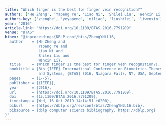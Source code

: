 ```yaml
---
title: "Which finger is the best for finger vein recognition?"
authors: ['He Zheng', 'Yapeng Ye', 'Liao Ni', 'Shilei Liu', 'Wenxin Li']
authors-key: ['zhenghe', 'yeyapeng', 'niliao', 'liushilei', 'liwenxin']
year: "2016"
article-link: "https://doi.org/10.1109/BTAS.2016.7791209"
venue: "BTAS"
bibex: "@inproceedings{DBLP:conf/btas/ZhengYNLL16,
  author    = {He Zheng and
               Yapeng Ye and
               Liao Ni and
               Shilei Liu and
               Wenxin Li},
  title     = {Which finger is the best for finger vein recognition?},
  booktitle = {8th {IEEE} International Conference on Biometrics Theory, Applications
               and Systems, {BTAS} 2016, Niagara Falls, NY, USA, September 6-9, 2016},
  pages     = {1--5},
  publisher = {{IEEE}},
  year      = {2016},
  url       = {https://doi.org/10.1109/BTAS.2016.7791209},
  doi       = {10.1109/BTAS.2016.7791209},
  timestamp = {Wed, 16 Oct 2019 14:14:51 +0200},
  biburl    = {https://dblp.org/rec/conf/btas/ZhengYNLL16.bib},
  bibsource = {dblp computer science bibliography, https://dblp.org}
}"
---
```

